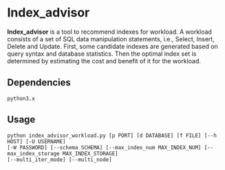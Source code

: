 # Index_advisor
**Index_advisor** is a tool to recommend indexes for workload. A workload consists
of a set of SQL data manipulation statements, i.e., Select, Insert, Delete and Update.
First, some candidate indexes are generated based on query syntax and database
statistics. Then the optimal index set is determined by estimating the cost and
benefit of it for the workload.

## Dependencies

    python3.x

## Usage

    python index_advisor_workload.py [p PORT] [d DATABASE] [f FILE] [--h HOST] [-U USERNAME] 
    [-W PASSWORD] [--schema SCHEMA] [--max_index_num MAX_INDEX_NUM] [--max_index_storage MAX_INDEX_STORAGE] 
    [--multi_iter_mode] [--multi_node]
